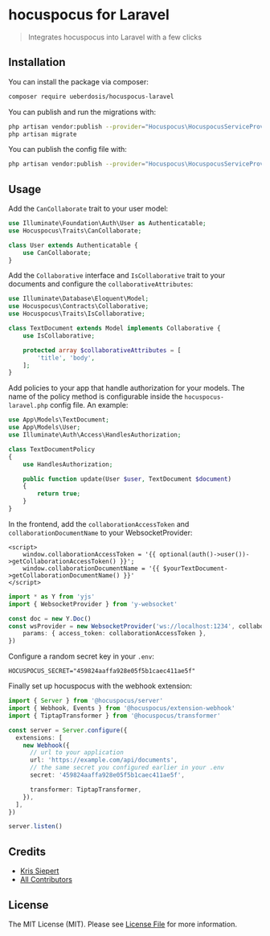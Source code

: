 # hocuspocus for Laravel

> Integrates hocuspocus into Laravel with a few clicks

## Installation

You can install the package via composer:

```bash
composer require ueberdosis/hocuspocus-laravel
```

You can publish and run the migrations with:

```bash
php artisan vendor:publish --provider="Hocuspocus\HocuspocusServiceProvider" --tag="hocuspocus-laravel-migrations"
php artisan migrate
```

You can publish the config file with:

```bash
php artisan vendor:publish --provider="Hocuspocus\HocuspocusServiceProvider" --tag="hocuspocus-laravel-config"
```

## Usage

Add the `CanCollaborate` trait to your user model:

```php
use Illuminate\Foundation\Auth\User as Authenticatable;
use Hocuspocus\Traits\CanCollaborate;

class User extends Authenticatable {
    use CanCollaborate;
}
```

Add the `Collaborative` interface and `IsCollaborative` trait to your documents and configure the `collaborativeAttributes`:

```php
use Illuminate\Database\Eloquent\Model;
use Hocuspocus\Contracts\Collaborative;
use Hocuspocus\Traits\IsCollaborative;

class TextDocument extends Model implements Collaborative {
    use IsCollaborative;

    protected array $collaborativeAttributes = [
        'title', 'body',
    ];
}
```

Add policies to your app that handle authorization for your models. The name of the policy method is configurable inside the `hocuspocus-laravel.php` config file. An example:

```php
use App\Models\TextDocument;
use App\Models\User;
use Illuminate\Auth\Access\HandlesAuthorization;

class TextDocumentPolicy
{
    use HandlesAuthorization;

    public function update(User $user, TextDocument $document)
    {
        return true;
    }
}
```

In the frontend, add the `collaborationAccessToken` and `collaborationDocumentName` to your WebsocketProvider:

```blade
<script>
    window.collaborationAccessToken = '{{ optional(auth()->user())->getCollaborationAccessToken() }}';
    window.collaborationDocumentName = '{{ $yourTextDocument->getCollaborationDocumentName() }}'
</script>
```

```typescript
import * as Y from 'yjs'
import { WebsocketProvider } from 'y-websocket'

const doc = new Y.Doc()
const wsProvider = new WebsocketProvider('ws://localhost:1234', collaborationDocumentName, doc, {
    params: { access_token: collaborationAccessToken },
})
```

Configure a random secret key in your `.env`:

```dotenv
HOCUSPOCUS_SECRET="459824aaffa928e05f5b1caec411ae5f"
```

Finally set up hocuspocus with the webhook extension:

```typescript
import { Server } from '@hocuspocus/server'
import { Webhook, Events } from '@hocuspocus/extension-webhook'
import { TiptapTransformer } from '@hocuspocus/transformer'

const server = Server.configure({
  extensions: [
    new Webhook({
      // url to your application
      url: 'https://example.com/api/documents',
      // the same secret you configured earlier in your .env
      secret: '459824aaffa928e05f5b1caec411ae5f',

      transformer: TiptapTransformer,
    }),
  ],
})

server.listen()
```

## Credits

- [Kris Siepert](https://github.com/kriskbx)
- [All Contributors](../../contributors)

## License

The MIT License (MIT). Please see [License File](LICENSE.md) for more information.
